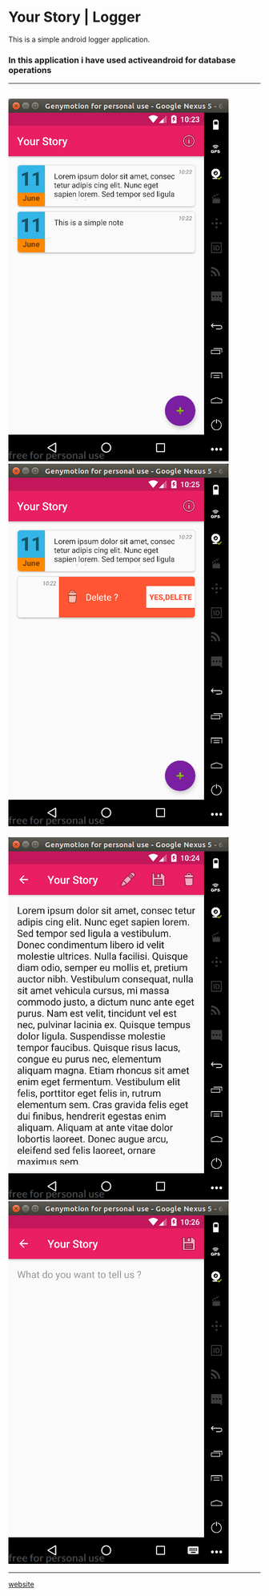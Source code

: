 # Your Story | Logger
This is a simple android logger application.

### In this application i have used activeandroid for database operations
----------

![1](screenshots/1.png)  ![2](screenshots/2.png)
------

![3](screenshots/3.png)  ![4](screenshots/4.png)

------
[website](http://www.semiworld.org/)
